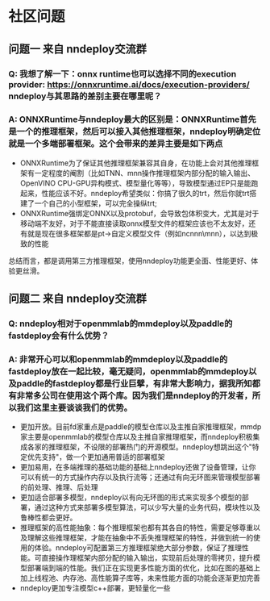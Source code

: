 # 社区问题

## 问题一 来自 nndeploy交流群
### Q: 我想了解一下：onnx runtime也可以选择不同的execution provider: https://onnxruntime.ai/docs/execution-providers/ nndeploy与其思路的差别主要在哪里呢？ 
### A: ONNXRuntime与nndeploy最大的区别是：ONNXRuntime首先是一个的推理框架，然后可以接入其他推理框架，nndeploy明确定位就是一个多端部署框架。这个会带来的差异主要是如下两点
- ONNXRuntime为了保证其他推理框架兼容其自身，在功能上会对其他推理框架有一定程度的阉割（比如TNN、mnn操作推理框架内部分配的输入输出、OpenVINO CPU-GPU异构模式、模型量化等等），导致模型通过EP只是能跑起来，性能应该不好。nndeploy希望类似：你搞了很久的trt，然后你就trt搭建了一个自己的小型框架，可以完全操纵trt;
- ONNXRuntime强绑定ONNX以及protobuf，会导致包体积变大，尤其是对于移动端不友好，对于不能直接读取onnx模型文件的框架应该也不太友好，还有就是现在很多框架都是pt->自定义模型文件（例如ncnnn\mnn），以达到极致的性能

总结而言，都是调用第三方推理框架，使用nndeploy功能更全面、性能更好、体验更丝滑。

## 问题二 来自 nndeploy交流群
### Q: nndeploy相对于openmmlab的mmdeploy以及paddle的fastdeploy会有什么优势？
### A: 非常开心可以和openmmlab的mmdeploy以及paddle的fastdeploy放在一起比较，毫无疑问，openmmlab的mmdeploy以及paddle的fastdeploy都是行业巨擘，有非常大影响力，据我所知都有非常多公司在使用这个两个库。因为我们是nndeploy的开发者，所以我们这里主要谈谈我们的优势。
- 更加开放。目前fd家重点是paddle的模型仓库以及主推自家推理框架，mmdp家主要是openmmlab的模型仓库以及主推自家推理框架，而nndeploy积极集成各家的推理框架，不设限的部署热门的开源模型。nndeploy想跳出这个"特定优先支持"，做一个更加通用普适的部署框架
- 更加易用，在多端推理的基础功能的基础上nndeploy还做了设备管理，让你可以有统一的方式操作内存以及执行流等；还通过有向无环图来管理模型部署的前处理、推理、后处理
- 更加适合部署多模型，nndeploy以有向无环图的形式来实现多个模型的部署，通过这种方式来部署多模型算法，可以少写大量的业务代码，模块性以及鲁棒性都会更好。
- 推理框架的高性能抽象：每个推理框架也都有其各自的特性，需要足够尊重以及理解这些推理框架，才能在抽象中不丢失推理框架的特性，并做到统一的使用的体验。nndeploy可配置第三方推理框架绝大部分参数，保证了推理性能。可直接操作理框架内部分配的输入输出，实现前后处理的零拷贝，提升模型部署端到端的性能。我们正在实现更多性能方面的优化，比如在图的基础上加上线程池、内存池、高性能算子库等，未来性能方面的功能会逐渐更加完善
- nndeploy更加专注模型c++部署，更轻量化一些
